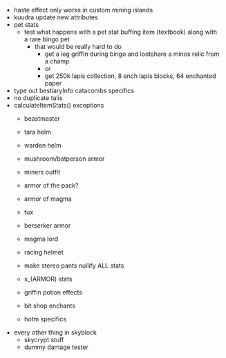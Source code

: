 - haste effect only works in custom mining islands
- kuudra update new attributes
- pet stats
    - test what happens with a pet stat buffing item (textbook) along with a rare bingo pet
        - that would be really hard to do
            - get a leg griffin during bingo and lootshare a minos relic from a champ
            - or
            - get 250k lapis collection, 8 ench lapis blocks, 64 enchanted paper
- type out bestiaryInfo catacombs specifics
- no duplicate talis
- calculateItemStats() exceptions
    - beastmaster

    - tara helm
    - warden helm
    - mushroom/batperson armor
    - miners outfit
    - armor of the pack?
    - armor of magma
    - tux
    - berserker armor
    - magma lord
    - racing helmet
    - make stereo pants nullify ALL stats

    - s_(ARMOR) stats
    - griffin potion effects
    - bit shop enchants

    - hotm specifics
- every other thing in skyblock
    - skycrypt stuff
    - dummy damage tester